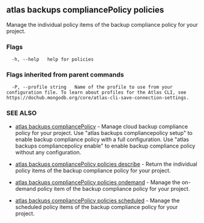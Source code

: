 ## atlas backups compliancePolicy policies

Manage the individual policy items of the backup compliance policy for your project.






### Flags

```
  -h, --help   help for policies

```


### Flags inherited from parent commands

```
  -P, --profile string   Name of the profile to use from your configuration file. To learn about profiles for the Atlas CLI, see https://dochub.mongodb.org/core/atlas-cli-save-connection-settings.

```

### SEE ALSO


* [atlas backups compliancePolicy](atlas_backups_compliancePolicy.md)	- Manage cloud backup compliance policy for your project. Use "atlas backups compliancepolicy setup" to enable backup compliance policy with a full configuration. Use "atlas backups compliancepolicy enable" to enable backup compliance policy without any configuration.

* [atlas backups compliancePolicy policies describe](atlas_backups_compliancePolicy_policies_describe.md)	- Return the individual policy items of the backup compliance policy for your project.

* [atlas backups compliancePolicy policies ondemand](atlas_backups_compliancePolicy_policies_ondemand.md)	- Manage the on-demand policy item of the backup compliance policy for your project.

* [atlas backups compliancePolicy policies scheduled](atlas_backups_compliancePolicy_policies_scheduled.md)	- Manage the scheduled policy items of the backup compliance policy for your project.




